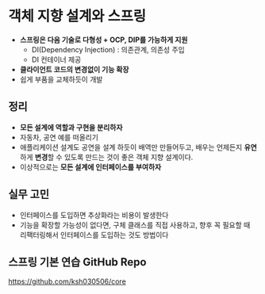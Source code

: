 # 객체 지향 설계와 스프링

- **스프링은 다음 기술로 다형성 + OCP, DIP를 가능하게 지원**
  - DI(Dependency Injection) : 의존관계, 의존성 주입
  - DI 컨테이너 제공
- **클라이언트 코드의 변경없이 기능 확장**
- 쉽게 부품을 교체하듯이 개발

## 정리
- **모든 설계에 역할과 구현을 분리하자**
- 자동차, 공연 예를 떠올리기
- 애플리케이션 설계도 공연을 설계 하듯이 배역만 만들어두고, 배우는 언제든지 **유연**하게 **변경**할 수 있도록 만드는 것이 좋은 객체 지향 설계이다.
- 이상적으로는 **모든 설계에 인터페이스를 부여하자**

## 실무 고민
- 인터페이스를 도입하면 추상화라는 비용이 발생한다
- 기능을 확장할 가능성이 없다면, 구체 클래스를 직접 사용하고, 향후 꼭 필요할 때 리팩터링해서 인터페이스를 도입하는 것도 방법이다

## 스프링 기본 연습 GitHub Repo
https://github.com/ksh030506/core